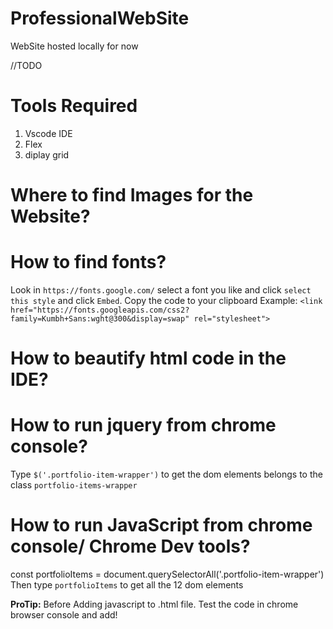 # ProfessionalWebSite
WebSite hosted locally for now

//TODO
# Tools Required
1. Vscode IDE
2. Flex
3. diplay grid

# Where to find Images for the Website?

# How to find fonts?
Look in `https://fonts.google.com/` select a font you like and click `select this style` and click `Embed`. Copy the code to your clipboard
Example: `<link href="https://fonts.googleapis.com/css2?family=Kumbh+Sans:wght@300&display=swap" rel="stylesheet">`

# How to beautify html code in the IDE?

# How to run jquery from chrome console?
Type `$('.portfolio-item-wrapper')` to get the dom elements belongs to the class `portfolio-items-wrapper`

# How to run JavaScript from chrome console/ Chrome Dev tools?

const portfolioItems = document.querySelectorAll('.portfolio-item-wrapper')
Then type `portfolioItems` to get all the 12 dom elements

**ProTip:**
Before Adding javascript to .html file. Test the code in chrome browser console and add!
